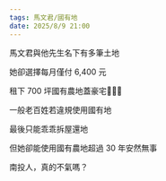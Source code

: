 ```yaml
---
tags: 馬文君/國有地
date: 2025/8/9 21:00
---
```

馬文君與他先生名下有多筆土地

她卻選擇每月僅付 6,400 元

租下 700 坪國有農地蓋豪宅🌳🏡🌳



一般老百姓若違規使用國有地

最後只能乖乖拆屋還地

但她卻能使用國有農地超過 30 年安然無事



南投人，真的不氣嗎？
